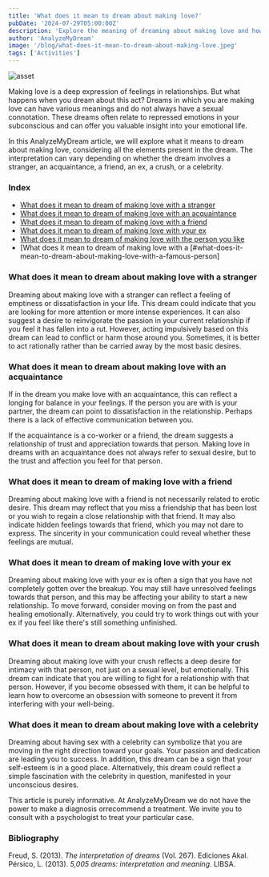 ```yaml
---
title: 'What does it mean to dream about making love?'
pubDate: '2024-07-29T05:00:00Z'
description: 'Explore the meaning of dreaming about making love and how to interpret this type of dream according to psychoanalysis.'
author: 'AnalyzeMyDream'
image: '/blog/what-does-it-mean-to-dream-about-making-love.jpeg'
tags: ['Activities']
---
```


![asset](/blog/what-does-it-mean-to-dream-about-making-love.jpeg)

Making love is a deep expression of feelings in relationships. But what happens when you dream about this act? Dreams in which you are making love can have various meanings and do not always have a sexual connotation. These dreams often relate to repressed emotions in your subconscious and can offer you valuable insight into your emotional life.

In this AnalyzeMyDream article, we will explore what it means to dream about making love, considering all the elements present in the dream. The interpretation can vary depending on whether the dream involves a stranger, an acquaintance, a friend, an ex, a crush, or a celebrity.

### Index

- [What does it mean to dream of making love with a stranger](#what-does-it-mean-to-dream-of-making-love-with-a-stranger)
- [What does it mean to dream of making love with an acquaintance](#what-does-it-mean-to-dream-of-making-love-with-an-acquaintance)
- [What does it mean to dream of making love with a friend](#what-does-it-mean-to-dream-of-making-love-with-a-friend)
- [What does it mean to dream of making love with your ex](#what-does-it-mean-to-dream-of-making-love-with-your-ex)
- [What does it mean to dream of making love with the person you like](#what-does-it-mean-to-dream-of-making-love-with-the-person-you-like)
- [What does it mean to dream of making love with a [#what-does-it-mean-to-dream-about-making-love-with-a-famous-person]

### What does it mean to dream about making love with a stranger

Dreaming about making love with a stranger can reflect a feeling of emptiness or dissatisfaction in your life. This dream could indicate that you are looking for more attention or more intense experiences. It can also suggest a desire to reinvigorate the passion in your current relationship if you feel it has fallen into a rut. However, acting impulsively based on this dream can lead to conflict or harm those around you. Sometimes, it is better to act rationally rather than be carried away by the most basic desires.

### What does it mean to dream about making love with an acquaintance

If in the dream you make love with an acquaintance, this can reflect a longing for balance in your feelings. If the person you are with is your partner, the dream can point to dissatisfaction in the relationship. Perhaps there is a lack of effective communication between you. 

If the acquaintance is a co-worker or a friend, the dream suggests a relationship of trust and appreciation towards that person. Making love in dreams with an acquaintance does not always refer to sexual desire, but to the trust and affection you feel for that person.

### What does it mean to dream of making love with a friend

Dreaming about making love with a friend is not necessarily related to erotic desire. This dream may reflect that you miss a friendship that has been lost or you wish to regain a close relationship with that friend. It may also indicate hidden feelings towards that friend, which you may not dare to express. The sincerity in your communication could reveal whether these feelings are mutual.

### What does it mean to dream of making love with your ex

Dreaming about making love with your ex is often a sign that you have not completely gotten over the breakup. You may still have unresolved feelings towards that person, and this may be affecting your ability to start a new relationship. To move forward, consider moving on from the past and healing emotionally. Alternatively, you could try to work things out with your ex if you feel like there's still something unfinished. 

### What does it mean to dream about making love with your crush

Dreaming about making love with your crush reflects a deep desire for intimacy with that person, not just on a sexual level, but emotionally. This dream can indicate that you are willing to fight for a relationship with that person. However, if you become obsessed with them, it can be helpful to learn how to overcome an obsession with someone to prevent it from interfering with your well-being. 

### What does it mean to dream about making love with a celebrity

Dreaming about having sex with a celebrity can symbolize that you are moving in the right direction toward your goals. Your passion and dedication are leading you to success. In addition, this dream can be a sign that your self-esteem is in a good place. Alternatively, this dream could reflect a simple fascination with the celebrity in question, manifested in your unconscious desires. 

This article is purely informative. At AnalyzeMyDream we do not have the power to make a diagnosis orrecommend a treatment. We invite you to consult with a psychologist to treat your particular case.

### Bibliography

Freud, S. (2013). *The interpretation of dreams* (Vol. 267). Ediciones Akal. 
Pérsico, L. (2013). *5,005 dreams: interpretation and meaning*. LIBSA.